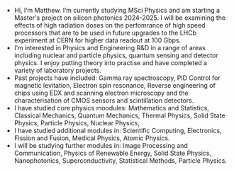 - Hi, I’m Matthew. I’m currently studying MSci Physics and am starting a Master's project on silicon photonics 2024-2025. I will be examining the effects of high radiation doses on the perfomrance of high speed processors that are to be used in future upgrades to the LHCb experiment at CERN for higher data readout at 100 Gbps. 
- I’m interested in Physics and Engineering R&D in a range of areas including nuclear and particle physics, quantum sensing and detector physics. I enjoy putting theory into practise and have completed a variety of laboratory projects.
- Past projects have included: Gamma ray spectroscopy, PID Control for magnetic levitation, Electron spin resonance, Reverse engineering of chips using EDX and scanning electron microscopy and the characterisation of CMOS sensors and scintillation detectors.
- I have studied core physics moodules: Mathematics and Statistics, Classical Mechanics, Quantum Mechanics, Thermal Physics, Solid State Physics, Particle Physics, Nuclear Physics, 
- I have studied additional modules in: Scientific Computing, Electronics, Fission and Fusion, Medical Physics, Atomic Physics.
- I will be studying further modules in: Image Processing and Communication, Physics of Renewable Energy, Solid State Physics, Nanophotonics, Superconductivity, Statistical Methods, Particle Physics.
<!---
Matthew-DBrown/Matthew-DBrown is a ✨ special ✨ repository because its `README.md` (this file) appears on your GitHub profile.
You can click the Preview link to take a look at your changes.
--->
